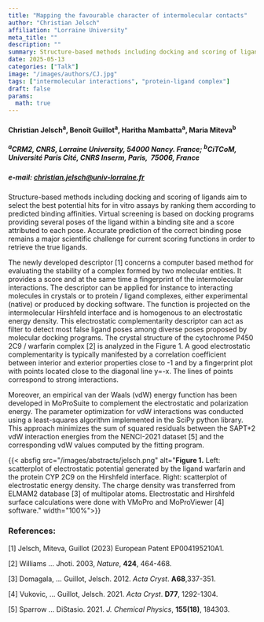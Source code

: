 ```yaml
---
title: "Mapping the favourable character of intermolecular contacts"
author: "Christian Jelsch"
affiliation: "Lorraine University"
meta_title: ""
description: ""
summary: Structure-based methods including docking and scoring of ligands aim to select the best potential hits for in vitro assays by ranking them according to predicted binding affinities. Virtual screening is based on docking programs providing several poses of the ligand within a binding site and a score attributed to each pose. Accurate prediction of the correct binding pose remains a major scientific challenge for current scoring functions in order to retrieve the true ligands.
date: 2025-05-13  
categories: ["Talk"]
image: "/images/authors/CJ.jpg"
tags: ["intermolecular interactions", "protein-ligand complex"]
draft: false
params:
  math: true
---
```


#### Christian Jelsch<sup>a</sup>, Benoît Guillot<sup>a</sup>, Haritha Mambatta<sup>a</sup>, Maria Miteva<sup>b</sup>

##### <sup>a</sup>CRM2, CNRS, Lorraine University, 54000 Nancy. France; <sup>b</sup>CiTCoM, Université Paris Cité, CNRS Inserm, Paris,  75006, France

##### e-mail: christian.jelsch@univ-lorraine.fr

Structure-based methods including docking and scoring of ligands aim to select the best potential hits for in vitro assays by ranking them according to predicted binding affinities. Virtual screening is based on docking programs providing several poses of the ligand within a binding site and a score attributed to each pose. Accurate prediction of the correct binding pose remains a major scientific challenge for current scoring functions in order to retrieve the true ligands.

The newly developed descriptor [1] concerns a computer based method for evaluating the stability of a complex formed by two molecular entities. It provides a score and at the same time a fingerprint of the intermolecular interactions. The descriptor can be applied for instance to interacting molecules in crystals or to protein / ligand complexes, either experimental (native) or produced by docking software. The function is projected on the intermolecular Hirshfeld interface and is homogenous to an electrostatic energy density. This electrostatic complementarity descriptor can act as filter to detect most false ligand poses among diverse poses proposed by molecular docking programs. The crystal structure of the cytochrome P450 2C9 / warfarin complex [2] is analyzed in the Figure 1. A good electrostatic complementarity is typically manifested by a correlation coefficient between interior and exterior properties close to -1 and by a fingerprint plot with points located close to the diagonal line y=-x. The lines of points correspond to strong interactions.

Moreover, an empirical van der Waals (vdW) energy function has been developed in MoProSuite to complement the electrostatic and polarization energy. The parameter optimization for vdW interactions was conducted using a least-squares algorithm implemented in the SciPy python library. This approach minimizes the sum of squared residuals between the SAPT+2 vdW interaction energies from the NENCI-2021 dataset [5] and the corresponding vdW values computed by the fitting program.


{{< absfig src="/images/abstracts/jelsch.png" alt="**Figure 1.** Left: scatterplot of electrostatic potential generated by the ligand warfarin and the protein CYP 2C9 on the Hirshfeld interface. Right: scatterplot of electrostatic energy density. The charge density was transferred from ELMAM2 database [3] of multipolar atoms. Electrostatic and Hirshfeld surface calculations were done with VMoPro and MoProViewer [4] software." width="100%">}}




### References:

[1] Jelsch, Miteva, Guillot (2023) European Patent EP004195210A1.

[2] Williams … Jhoti. 2003, *Nature*,  **424**, 464-468.

[3] Domagala, … Guillot, Jelsch. 2012. *Acta Cryst*. **A68**,337-351.

[4] Vukovic, … Guillot, Jelsch. 2021. *Acta Cryst*. **D77**, 1292-1304.

[5] Sparrow … DiStasio. 2021. *J. Chemical Physics*, **155(18)**, 184303.
